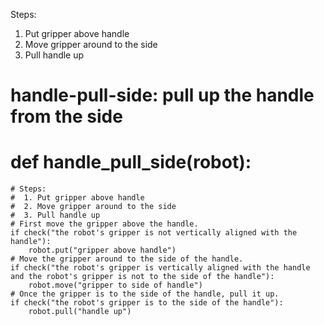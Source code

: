 

Steps:
  1. Put gripper above handle
  2. Move gripper around to the side
  3. Pull handle up

# handle-pull-side: pull up the handle from the side
# def handle_pull_side(robot):
    # Steps:
    #  1. Put gripper above handle
    #  2. Move gripper around to the side
    #  3. Pull handle up
    # First move the gripper above the handle.
    if check("the robot's gripper is not vertically aligned with the handle"):
        robot.put("gripper above handle")
    # Move the gripper around to the side of the handle.
    if check("the robot's gripper is vertically aligned with the handle and the robot's gripper is not to the side of the handle"):
        robot.move("gripper to side of handle")
    # Once the gripper is to the side of the handle, pull it up.
    if check("the robot's gripper is to the side of the handle"):
        robot.pull("handle up")